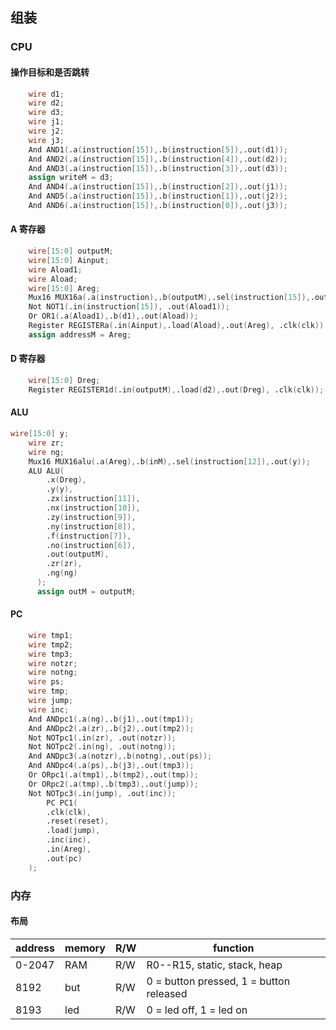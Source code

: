 ## 组装

### CPU

#### 操作目标和是否跳转

```verilog
    wire d1;
    wire d2;
    wire d3;
    wire j1;
    wire j2;
    wire j3;
    And AND1(.a(instruction[15]),.b(instruction[5]),.out(d1));
    And AND2(.a(instruction[15]),.b(instruction[4]),.out(d2));
    And AND3(.a(instruction[15]),.b(instruction[3]),.out(d3));
    assign writeM = d3;
    And AND4(.a(instruction[15]),.b(instruction[2]),.out(j1));
    And AND5(.a(instruction[15]),.b(instruction[1]),.out(j2));
    And AND6(.a(instruction[15]),.b(instruction[0]),.out(j3));
```

#### A 寄存器



```verilog
    wire[15:0] outputM;
    wire[15:0] Ainput;
    wire Aload1;
    wire Aload;
    wire[15:0] Areg;
    Mux16 MUX16a(.a(instruction),.b(outputM),.sel(instruction[15]),.out(Ainput));
    Not NOT1(.in(instruction[15]), .out(Aload1));
    Or OR1(.a(Aload1),.b(d1),.out(Aload));
    Register REGISTERa(.in(Ainput),.load(Aload),.out(Areg), .clk(clk));
    assign addressM = Areg;
```

#### D 寄存器



```verilog
    wire[15:0] Dreg;
    Register REGISTER1d(.in(outputM),.load(d2),.out(Dreg), .clk(clk));
```

#### ALU



```verilog
wire[15:0] y;
    wire zr;
    wire ng;
    Mux16 MUX16alu(.a(Areg),.b(inM),.sel(instruction[12]),.out(y));
    ALU ALU(
	    .x(Dreg),
		.y(y),
        .zx(instruction[11]),
        .nx(instruction[10]),
        .zy(instruction[9]),
        .ny(instruction[8]),
        .f(instruction[7]),
        .no(instruction[6]),
	    .out(outputM),
	    .zr(zr),
	    .ng(ng)
	  );
      assign outM = outputM; 
```

#### PC



```verilog
    wire tmp1;
    wire tmp2;
    wire tmp3;
    wire notzr;
    wire notng;
    wire ps;
    wire tmp;
    wire jump;
    wire inc;
    And ANDpc1(.a(ng),.b(j1),.out(tmp1));
    And ANDpc2(.a(zr),.b(j2),.out(tmp2));
    Not NOTpc1(.in(zr), .out(notzr));
    Not NOTpc2(.in(ng), .out(notng));
    And ANDpc3(.a(notzr),.b(notng),.out(ps));
    And ANDpc4(.a(ps),.b(j3),.out(tmp3));
    Or ORpc1(.a(tmp1),.b(tmp2),.out(tmp));
    Or ORpc2(.a(tmp),.b(tmp3),.out(jump));
    Not NOTpc3(.in(jump), .out(inc));
    	PC PC1(
    	.clk(clk),
		.reset(reset),
		.load(jump),
		.inc(inc),
		.in(Areg),
		.out(pc)
  	);
```



### 内存

#### 布局


|address | memory|R/W|function|
|-|-|-|-|
|0-2047| RAM|R/W|R0--R15, static, stack, heap|
| 8192 | but|R/W|0 = button pressed, 1 = button released|
| 8193 | led|R/W|0 = led off, 1 = led on|
